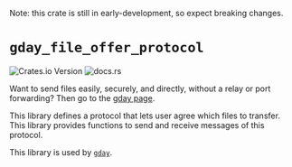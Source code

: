 Note: this crate is still in early-development, so expect breaking changes.

# `gday_file_offer_protocol`
![Crates.io Version](https://img.shields.io/crates/v/gday_file_offer_protocol) ![docs.rs](https://img.shields.io/docsrs/gday_file_offer_protocol)

Want to send files easily, securely, and directly, without a relay or port forwarding?
Then go to the [gday page](/gday/README.md).

This library defines a protocol that lets user agree which files to transfer.
This library provides functions to send and receive messages of this protocol.

This library is used by [`gday`](/gday/).